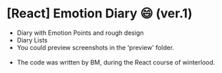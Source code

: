 # [React] Emotion Diary 😄 (ver.1)

- Diary with Emotion Points and rough design
- Diary Lists
- You could preview screenshots in the 'preview' folder.
<br/><br/>
- The code was written by BM, during the React course of winterlood.
